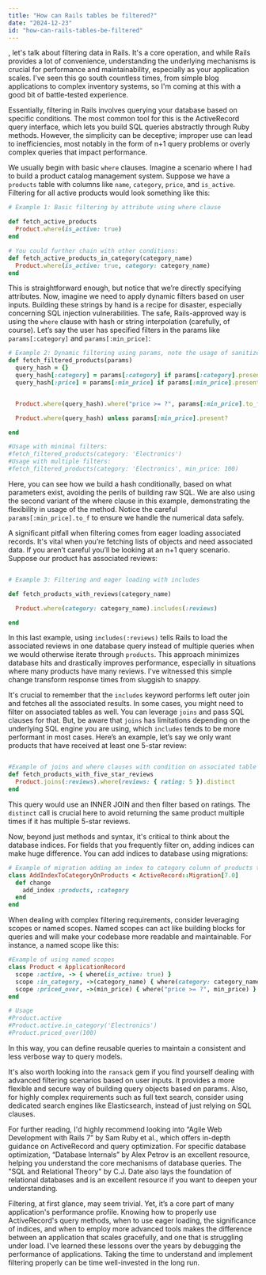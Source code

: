 ```yaml
---
title: "How can Rails tables be filtered?"
date: "2024-12-23"
id: "how-can-rails-tables-be-filtered"
---
```


, let's talk about filtering data in Rails. It's a core operation, and while Rails provides a lot of convenience, understanding the underlying mechanisms is crucial for performance and maintainability, especially as your application scales. I've seen this go south countless times, from simple blog applications to complex inventory systems, so I'm coming at this with a good bit of battle-tested experience.

Essentially, filtering in Rails involves querying your database based on specific conditions. The most common tool for this is the ActiveRecord query interface, which lets you build SQL queries abstractly through Ruby methods. However, the simplicity can be deceptive; improper use can lead to inefficiencies, most notably in the form of n+1 query problems or overly complex queries that impact performance.

We usually begin with basic `where` clauses. Imagine a scenario where I had to build a product catalog management system. Suppose we have a `products` table with columns like `name`, `category`, `price`, and `is_active`. Filtering for all active products would look something like this:

```ruby
# Example 1: Basic filtering by attribute using where clause

def fetch_active_products
  Product.where(is_active: true)
end

# You could further chain with other conditions:
def fetch_active_products_in_category(category_name)
  Product.where(is_active: true, category: category_name)
end
```

This is straightforward enough, but notice that we’re directly specifying attributes. Now, imagine we need to apply dynamic filters based on user inputs. Building these strings by hand is a recipe for disaster, especially concerning SQL injection vulnerabilities. The safe, Rails-approved way is using the `where` clause with hash or string interpolation (carefully, of course). Let’s say the user has specified filters in the params like `params[:category]` and `params[:min_price]`:

```ruby
# Example 2: Dynamic filtering using params, note the usage of sanitized hash and string based query
def fetch_filtered_products(params)
  query_hash = {}
  query_hash[:category] = params[:category] if params[:category].present?
  query_hash[:price] = params[:min_price] if params[:min_price].present?


  Product.where(query_hash).where("price >= ?", params[:min_price].to_f) if params[:min_price].present?

  Product.where(query_hash) unless params[:min_price].present?

end

#Usage with minimal filters:
#fetch_filtered_products(category: 'Electronics')
#Usage with multiple filters:
#fetch_filtered_products(category: 'Electronics', min_price: 100)

```

Here, you can see how we build a hash conditionally, based on what parameters exist, avoiding the perils of building raw SQL. We are also using the second variant of the where clause in this example, demonstrating the flexibility in usage of the method. Notice the careful `params[:min_price].to_f` to ensure we handle the numerical data safely.

A significant pitfall when filtering comes from eager loading associated records. It's vital when you’re fetching lists of objects and need associated data. If you aren’t careful you’ll be looking at an n+1 query scenario. Suppose our product has associated reviews:

```ruby

# Example 3: Filtering and eager loading with includes

def fetch_products_with_reviews(category_name)

  Product.where(category: category_name).includes(:reviews)

end
```

In this last example, using `includes(:reviews)` tells Rails to load the associated reviews in one database query instead of multiple queries when we would otherwise iterate through `products`. This approach minimizes database hits and drastically improves performance, especially in situations where many products have many reviews. I've witnessed this simple change transform response times from sluggish to snappy.

It's crucial to remember that the `includes` keyword performs left outer join and fetches all the associated results. In some cases, you might need to filter on associated tables as well. You can leverage `joins` and pass SQL clauses for that. But, be aware that `joins` has limitations depending on the underlying SQL engine you are using, which `includes` tends to be more performant in most cases. Here’s an example, let’s say we only want products that have received at least one 5-star review:

```ruby

#Example of joins and where clauses with condition on associated table
def fetch_products_with_five_star_reviews
  Product.joins(:reviews).where(reviews: { rating: 5 }).distinct
end

```

This query would use an INNER JOIN and then filter based on ratings. The `distinct` call is crucial here to avoid returning the same product multiple times if it has multiple 5-star reviews.

Now, beyond just methods and syntax, it's critical to think about the database indices. For fields that you frequently filter on, adding indices can make huge difference. You can add indices to database using migrations:

```ruby
# Example of migration adding an index to category column of products table
class AddIndexToCategoryOnProducts < ActiveRecord::Migration[7.0]
  def change
    add_index :products, :category
  end
end
```
When dealing with complex filtering requirements, consider leveraging scopes or named scopes. Named scopes can act like building blocks for queries and will make your codebase more readable and maintainable. For instance, a named scope like this:
```ruby
#Example of using named scopes
class Product < ApplicationRecord
  scope :active, -> { where(is_active: true) }
  scope :in_category, ->(category_name) { where(category: category_name) }
  scope :priced_over, ->(min_price) { where("price >= ?", min_price) }
end

# Usage
#Product.active
#Product.active.in_category('Electronics')
#Product.priced_over(100)
```
In this way, you can define reusable queries to maintain a consistent and less verbose way to query models.

It's also worth looking into the `ransack` gem if you find yourself dealing with advanced filtering scenarios based on user inputs. It provides a more flexible and secure way of building query objects based on params. Also, for highly complex requirements such as full text search, consider using dedicated search engines like Elasticsearch, instead of just relying on SQL clauses.

For further reading, I'd highly recommend looking into “Agile Web Development with Rails 7” by Sam Ruby et al., which offers in-depth guidance on ActiveRecord and query optimization. For specific database optimization, “Database Internals” by Alex Petrov is an excellent resource, helping you understand the core mechanisms of database queries. The "SQL and Relational Theory" by C.J. Date also lays the foundation of relational databases and is an excellent resource if you want to deepen your understanding.

Filtering, at first glance, may seem trivial. Yet, it’s a core part of many application's performance profile. Knowing how to properly use ActiveRecord's query methods, when to use eager loading, the significance of indices, and when to employ more advanced tools makes the difference between an application that scales gracefully, and one that is struggling under load. I've learned these lessons over the years by debugging the performance of applications. Taking the time to understand and implement filtering properly can be time well-invested in the long run.
